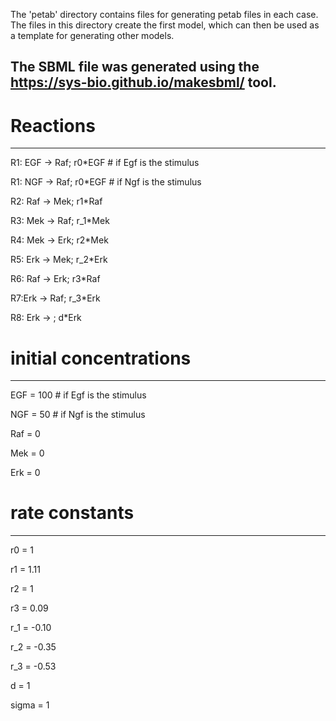 The 'petab' directory contains files for  generating petab files in each case.
The files in this directory create the first model, which can then be used as
a template for generating other models.


The SBML file was generated using the https://sys-bio.github.io/makesbml/ tool.
-------------------------------------------------------------------------------
# Reactions
-----------
R1: EGF -> Raf;  r0*EGF # if Egf is the stimulus

R1: NGF -> Raf;  r0*EGF # if Ngf is the stimulus

R2: Raf -> Mek; r1*Raf

R3: Mek -> Raf; r_1*Mek

R4: Mek -> Erk; r2*Mek

R5: Erk -> Mek; r_2*Erk

R6: Raf -> Erk; r3*Raf

R7:Erk -> Raf; r_3*Erk

R8: Erk ->  ; d*Erk 


# initial concentrations
------------------------
EGF = 100 # if Egf is the stimulus

NGF = 50  # if Ngf is the stimulus

Raf = 0

Mek = 0

Erk = 0


# rate constants
----------------
r0 = 1

r1 = 1.11

r2 = 1

r3 = 0.09

r_1 = -0.10

r_2 = -0.35

r_3 = -0.53

d = 1

sigma = 1     
